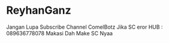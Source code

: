 # ReyhanGanz
Jangan Lupa Subscribe Channel ComelBotz
Jika SC eror HUB : 089636778078
Makasi Dah Make SC Nyaa
